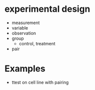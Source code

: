 # experimental design

* measurement
* variable
* observation
* group
   + control, treatment
* pair

# Examples

* ttest on cell line with pairing